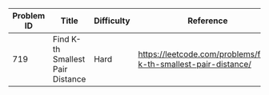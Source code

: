 | Problem ID | Title | Difficulty | Reference
| --- | --- | --- | ---
| 719 | Find K-th Smallest Pair Distance | Hard | https://leetcode.com/problems/find-k-th-smallest-pair-distance/
